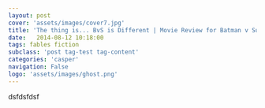 ```yaml
---
layout: post
cover: 'assets/images/cover7.jpg'
title: 'The thing is... BvS is Different | Movie Review for Batman v Superman : Dawn of Justice'
date:   2014-08-12 10:18:00
tags: fables fiction
subclass: 'post tag-test tag-content'
categories: 'casper'
navigation: False
logo: 'assets/images/ghost.png'
---
```


<!--HEADER SECTION END-->
dsfdsfdsf